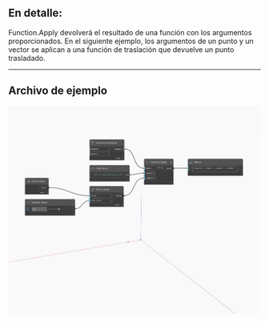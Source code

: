 ## En detalle:
Function.Apply devolverá el resultado de una función con los argumentos proporcionados. En el siguiente ejemplo, los argumentos de un punto y un vector se aplican a una función de traslación que devuelve un punto trasladado.
___
## Archivo de ejemplo

![Function Apply](./CoreNodeModels.HigherOrder.ApplyFunction_img.jpg)

